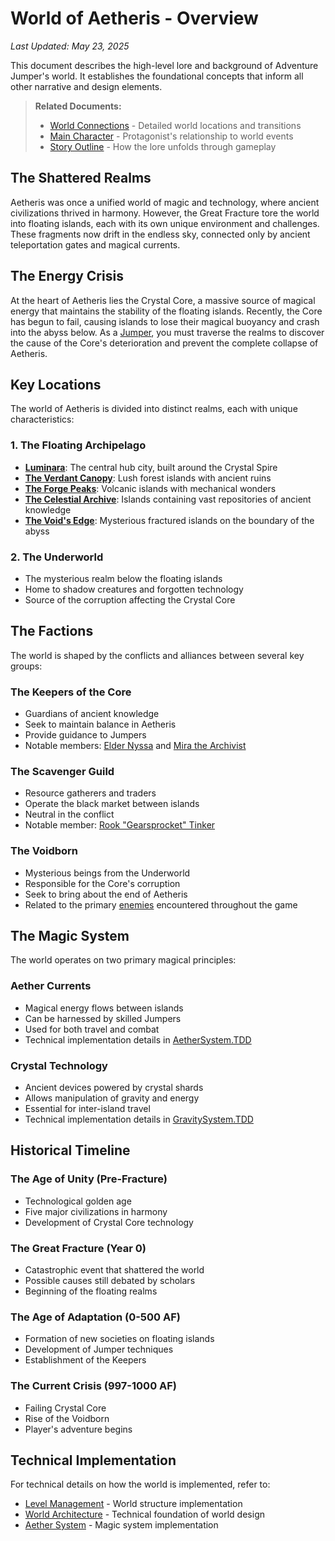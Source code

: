 # World of Aetheris - Overview
*Last Updated: May 23, 2025*

This document describes the high-level lore and background of Adventure Jumper's world. It establishes the foundational concepts that inform all other narrative and design elements.

> **Related Documents:**
> - [World Connections](../Worlds/00-World-Connections.md) - Detailed world locations and transitions
> - [Main Character](../Characters/01-main-character.md) - Protagonist's relationship to world events
> - [Story Outline](../Narrative/00-story-outline.md) - How the lore unfolds through gameplay

## The Shattered Realms
Aetheris was once a unified world of magic and technology, where ancient civilizations thrived in harmony. However, the Great Fracture tore the world into floating islands, each with its own unique environment and challenges. These fragments now drift in the endless sky, connected only by ancient teleportation gates and magical currents.

## The Energy Crisis
At the heart of Aetheris lies the Crystal Core, a massive source of magical energy that maintains the stability of the floating islands. Recently, the Core has begun to fail, causing islands to lose their magical buoyancy and crash into the abyss below. As a [Jumper](../Characters/01-main-character.md), you must traverse the realms to discover the cause of the Core's deterioration and prevent the complete collapse of Aetheris.

## Key Locations

The world of Aetheris is divided into distinct realms, each with unique characteristics:

### 1. The Floating Archipelago
- **[Luminara](../Worlds/01-luminara-hub.md)**: The central hub city, built around the Crystal Spire
- **[The Verdant Canopy](../Worlds/02-verdant-canopy.md)**: Lush forest islands with ancient ruins
- **[The Forge Peaks](../Worlds/03-forge-peaks.md)**: Volcanic islands with mechanical wonders
- **[The Celestial Archive](../Worlds/04-celestial-archive.md)**: Islands containing vast repositories of ancient knowledge
- **[The Void's Edge](../Worlds/05-voids-edge.md)**: Mysterious fractured islands on the boundary of the abyss

### 2. The Underworld
- The mysterious realm below the floating islands
- Home to shadow creatures and forgotten technology
- Source of the corruption affecting the Crystal Core

## The Factions

The world is shaped by the conflicts and alliances between several key groups:

### The Keepers of the Core
- Guardians of ancient knowledge
- Seek to maintain balance in Aetheris
- Provide guidance to Jumpers
- Notable members: [Elder Nyssa](../Characters/02-allies.md#4-elder-nyssa) and [Mira the Archivist](../Characters/02-allies.md#1-mira-the-archivist)

### The Scavenger Guild
- Resource gatherers and traders
- Operate the black market between islands
- Neutral in the conflict
- Notable member: [Rook "Gearsprocket" Tinker](../Characters/02-allies.md#2-rook-gearsprocket-tinker)

### The Voidborn
- Mysterious beings from the Underworld
- Responsible for the Core's corruption
- Seek to bring about the end of Aetheris
- Related to the primary [enemies](../Characters/03-enemies.md) encountered throughout the game

## The Magic System

The world operates on two primary magical principles:

### Aether Currents
- Magical energy flows between islands
- Can be harnessed by skilled Jumpers
- Used for both travel and combat
- Technical implementation details in [AetherSystem.TDD](../../02_Technical_Design/TDD/AetherSystem.TDD.md)

### Crystal Technology
- Ancient devices powered by crystal shards
- Allows manipulation of gravity and energy
- Essential for inter-island travel
- Technical implementation details in [GravitySystem.TDD](../../02_Technical_Design/TDD/GravitySystem.TDD.md)

## Historical Timeline

### The Age of Unity (Pre-Fracture)
- Technological golden age
- Five major civilizations in harmony
- Development of Crystal Core technology

### The Great Fracture (Year 0)
- Catastrophic event that shattered the world
- Possible causes still debated by scholars
- Beginning of the floating realms

### The Age of Adaptation (0-500 AF)
- Formation of new societies on floating islands
- Development of Jumper techniques
- Establishment of the Keepers

### The Current Crisis (997-1000 AF)
- Failing Crystal Core
- Rise of the Voidborn
- Player's adventure begins

## Technical Implementation

For technical details on how the world is implemented, refer to:
- [Level Management](../../02_Technical_Design/TDD/LevelManagement.TDD.md) - World structure implementation
- [World Architecture](../../02_Technical_Design/Architecture.md) - Technical foundation of world design
- [Aether System](../../02_Technical_Design/TDD/AetherSystem.TDD.md) - Magic system implementation
